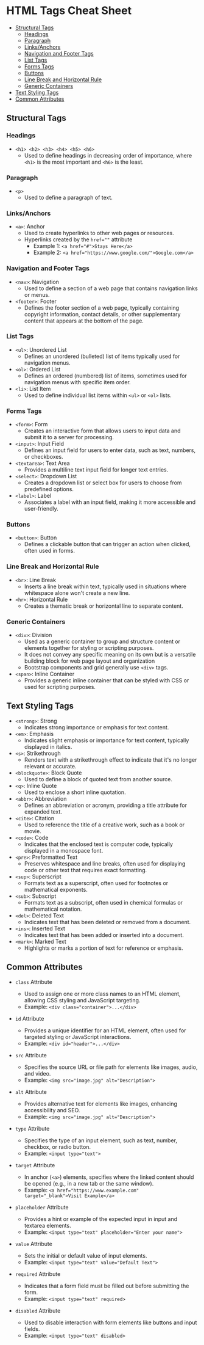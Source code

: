 # HTML Tags Cheat Sheet

- [Structural Tags](#structural-tags)
    - [Headings](#headings)
    - [Paragraph](#paragraph)
    - [Links/Anchors](#linksanchors)
    - [Navigation and Footer Tags](#navigation-and-footer-tags)
    - [List Tags](#list-tags)
    - [Forms Tags](#forms-tags)
    - [Buttons](#buttons)
    - [Line Break and Horizontal Rule](#line-break-and-horizontal-rule)
    - [Generic Containers](#generic-containers)
- [Text Styling Tags](#text-styling-tags)
- [Common Attributes](#common-attributes)


## Structural Tags

### Headings
- `<h1> <h2> <h3> <h4> <h5> <h6>`
  - Used to define headings in decreasing order of importance, where `<h1>` is the most important and `<h6>` is the least.

### Paragraph
- `<p>`
  - Used to define a paragraph of text.

### Links/Anchors
- `<a>`: Anchor 
  - Used to create hyperlinks to other web pages or resources.
  - Hyperlinks created by the `href=""` attribute 
    - Example 1: `<a href="#">Stays Here</a>`
    - Example 2: `<a href="https://www.google.com/">Google.com</a>`

### Navigation and Footer Tags
- `<nav>`: Navigation
  - Used to define a section of a web page that contains navigation links or menus.
- `<footer>`: Footer
  - Defines the footer section of a web page, typically containing copyright information, contact details, or other supplementary content that appears at the bottom of the page.

### List Tags 
- `<ul>`: Unordered List
  - Defines an unordered (bulleted) list of items typically used for navigation menus.
- `<ol>`: Ordered List
  - Defines an ordered (numbered) list of items, sometimes used for navigation menus with specific item order.
- `<li>`: List Item
  - Used to define individual list items within `<ul>` or `<ol>` lists.

### Forms Tags
- `<form>`: Form
  - Creates an interactive form that allows users to input data and submit it to a server for processing.
- `<input>`: Input Field
  - Defines an input field for users to enter data, such as text, numbers, or checkboxes.
- `<textarea>`: Text Area
  - Provides a multiline text input field for longer text entries.
- `<select>`: Dropdown List
  - Creates a dropdown list or select box for users to choose from predefined options.
- `<label>`: Label
  - Associates a label with an input field, making it more accessible and user-friendly.

### Buttons
- `<button>`: Button
  - Defines a clickable button that can trigger an action when clicked, often used in forms.

### Line Break and Horizontal Rule
- `<br>`: Line Break
  - Inserts a line break within text, typically used in situations where whitespace alone won't create a new line.
- `<hr>`: Horizontal Rule
  - Creates a thematic break or horizontal line to separate content.

### Generic Containers
- `<div>`: Division
  - Used as a generic container to group and structure content or elements together for styling or scripting purposes. 
  - It does not convey any specific meaning on its own but is a versatile building block for web page layout and organization
  - Bootstrap components and grid generally use `<div>` tags.
- `<span>`: Inline Container
  - Provides a generic inline container that can be styled with CSS or used for scripting purposes.

## Text Styling Tags

- `<strong>`: Strong
  - Indicates strong importance or emphasis for text content.
- `<em>`: Emphasis
  - Indicates slight emphasis or importance for text content, typically displayed in italics.
- `<s>`: Strikethrough
  - Renders text with a strikethrough effect to indicate that it's no longer relevant or accurate.
- `<blockquote>`: Block Quote
  - Used to define a block of quoted text from another source.
- `<q>`: Inline Quote
  - Used to enclose a short inline quotation.
- `<abbr>`: Abbreviation
  - Defines an abbreviation or acronym, providing a title attribute for expanded text.
- `<cite>`: Citation
  - Used to reference the title of a creative work, such as a book or movie.
- `<code>`: Code
  - Indicates that the enclosed text is computer code, typically displayed in a monospace font.
- `<pre>`: Preformatted Text
  - Preserves whitespace and line breaks, often used for displaying code or other text that requires exact formatting.
- `<sup>`: Superscript
  - Formats text as a superscript, often used for footnotes or mathematical exponents.
- `<sub>`: Subscript
  - Formats text as a subscript, often used in chemical formulas or mathematical notation.
- `<del>`: Deleted Text
  - Indicates text that has been deleted or removed from a document.
- `<ins>`: Inserted Text
  - Indicates text that has been added or inserted into a document.
- `<mark>`: Marked Text
  - Highlights or marks a portion of text for reference or emphasis.

## Common Attributes

- `class` Attribute
  - Used to assign one or more class names to an HTML element, allowing CSS styling and JavaScript targeting.
  - Example: `<div class="container">...</div>`

- `id` Attribute
  - Provides a unique identifier for an HTML element, often used for targeted styling or JavaScript interactions.
  - Example: `<div id="header">...</div>`

- `src` Attribute
  - Specifies the source URL or file path for elements like images, audio, and video.
  - Example: `<img src="image.jpg" alt="Description">`

- `alt` Attribute
  - Provides alternative text for elements like images, enhancing accessibility and SEO.
  - Example: `<img src="image.jpg" alt="Description">`

- `type` Attribute
  - Specifies the type of an input element, such as text, number, checkbox, or radio button.
  - Example: `<input type="text">`

- `target` Attribute
  - In anchor (`<a>`) elements, specifies where the linked content should be opened (e.g., in a new tab or the same window).
  - Example: `<a href="https://www.example.com" target="_blank">Visit Example</a>`

- `placeholder` Attribute
  - Provides a hint or example of the expected input in input and textarea elements.
  - Example: `<input type="text" placeholder="Enter your name">`

- `value` Attribute
  - Sets the initial or default value of input elements.
  - Example: `<input type="text" value="Default Text">`

- `required` Attribute
  - Indicates that a form field must be filled out before submitting the form.
  - Example: `<input type="text" required>`

- `disabled` Attribute
  - Used to disable interaction with form elements like buttons and input fields.
  - Example: `<input type="text" disabled>`



